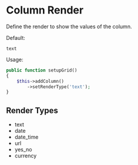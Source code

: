 # Column Render

Define the render to show the values of the column.

Default:

```
text
```

Usage:

```php
public function setupGrid()
{
    $this->addColumn()
        ->setRenderType('text');
}
```

## Render Types

* text
* date
* date_time
* url
* yes_no
* currency
